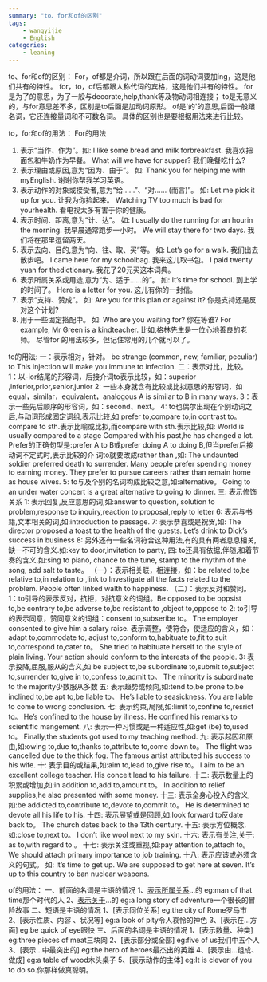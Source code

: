```yaml
---
summary: "to、for和of的区别"
tags:
    - wangyijie
    - English
categories:
    - leaning
---
```

to、for和of的区别：
For，of都是介词，所以跟在后面的词动词要加ing，这是他们共有的特性。
for，to，of后都跟人称代词的宾格，这是他们共有的特性。
for是为了的意思，为了一般与decorate,help,thank等及物动词相连接；
to是无意义的，与for意思差不多，区别是to后面是加动词原形。
of是'的'的意思,后面一般跟名词，它还连接量词和不可数名词。
具体的区别也是要根据用法来进行比较。

to，for和of的用法：
For的用法
1. 表示“当作、作为”。如:
I like some bread and milk forbreakfast.
我喜欢把面包和牛奶作为早餐。
What will we have for supper?
我们晚餐吃什么?
2. 表示理由或原因,意为“因为、由于”。
如:
Thank you for helping me with myEnglish.
谢谢你帮我学习英语。
3. 表示动作的对象或接受者,意为“给……”、“对…… (而言)”。
如:
Let me pick it up for you.
让我为你捡起来。
Watching TV too much is bad for yourhealth.
看电视太多有害于你的健康。
4. 表示时间、距离,意为“计、达”。
如:
I usually do the running for an hourin the morning.
我早晨通常跑步一小时。
We will stay there for two days.
我们将在那里逗留两天。
5. 表示去向、目的,意为“向、往、取、买”等。
如:
Let’s go for a walk.
我们出去散步吧。
I came here for my schoolbag.
我来这儿取书包。
I paid twenty yuan for thedictionary.
我花了20元买这本词典。
6. 表示所属关系或用途,意为“为、适于……的”。
如:
It’s time for school.
到上学的时间了。
Here is a letter for you.
这儿有你的一封信。
7. 表示“支持、赞成”。
如:
Are you for this plan or against it?
你是支持还是反对这个计划?
8. 用于一些固定搭配中。
如:
Who are you waiting for?
你在等谁?
For example, Mr Green is a kindteacher.
比如,格林先生是一位心地善良的老师。
尽管for 的用法较多，但记住常用的几个就可以了。

to的用法:
一：表示相对，针对。
be strange (common, new, familiar, peculiar) to
This injection will make you immune to infection.
二：表示对比，比较。
1：以-ior结尾的形容词，后接介词to表示比较，如：superior ,inferior,prior,senior,junior
2: 一些本身就含有比较或比拟意思的形容词，如equal，similar，equivalent，analogous
A is similar to B in many ways.
3：表示一些先后顺序的形容词，如：second、next。
4: to也偶尔出现在个别动词之后,与动词形成固定词组,表示比较,如:prefer to,compare to,in contrast to。
compare to sth.表示比喻或比拟,而compare with sth.表示比较,如:
World is usually compared to a stage
Compared with his past,he has changed a lot.
Prefer的正确句型是:prefer A to B或prefer doing A to doing B,但当prefer后接动词不定式时,表示比较的介 词to就要改成rather than ,如:
The undaunted soldier preferred death to surrender.
Many people prefer spending money to earning money.
They prefer to pursue careers rather than remain home as house wives.
5: to与及个别的名词构成比较之意,如:alternative。
Going to an under water concert is a great alternative to going to dinner.
三: 表示修饰关系
1: 表示回复,反应意思的词,如:answer to question, solution to problem,response to inquiry,reaction to proposal,reply to letter
6: 表示与书籍,文本相关的词,如:introduction to passage.
7: 表示恭喜或是祝贺,如:
The director proposed a toast to the health of the guests.
Let’s drink to Dick’s success in business
8: 另外还有一些名词符合这种用法,有的具有两者息息相关,缺一不可的含义.如:key to door,invitation to party,
四: to还具有依据,伴随,和着节奏的含义,如:sing to piano, chance to the tune, stamp to the rhythm of the song, add salt to taste。
（一）：表示相关联，相连接，如：be related to,be relative to,in relation to ,link to
Investigate all the facts related to the problem.
People often linked walth to happiness.
（二）：表示反对和赞同。
1：to引导的表示反对，抗拒，对抗意义的词组。Be opposed to,be oppsist to,be contrary to,be adverse to,be resistant to ,object to,oppose to
2: to引导的表示同意，赞同意义的词组：consent to,subseribe to。
The employer consented to give him a salary raise.
表示调整，使符合，使适应的含义，如：adapt to,commodate to, adjust to,conform to,habituate to,fit to,suit to,correspond to,cater to。
She tried to habituate herself to the style of plain living.
Your action should conform to the interests of the people.
3: 表示投降,屈服,服从的含义,如:be subject to,be subordinate to,submit to,subject to,surrender to,give in to,confess to,admit to。
The minority is subordinate to the majority少数服从多数
五: 表示趋势或倾向,如:tend to,be prone to,be inclined to,be apt to,be liable to。
He’s liable to seasickness.
You are liable to come to wrong conclusion.
七: 表示约束,局限,如:limit to,confine to,resrict to。
He’s confined to the house by illness.
He confined his remarks to scientific mangement.
八: 表示一种习惯或是一种适应性,如:get (be) to,used to。
Finally,the students got used to my teaching method.
九: 表示起因和原由,如:owing to,due to,thanks to,attribute to,come down to。
The flight was cancelled due to the thick fog.
The famous artist attributed his success to his wife.
十: 表示目的或结果,如:aim to,lead to,give rise to。
I aim to be an excellent college teacher.
His conceit lead to his failure.
十二: 表示数量上的积累或增加,如:in addition to,add to,amount to。
In addition to relief supplies,he also presented with some money.
十三: 表示全身心投入的含义,如:be addicted to,contribute to,devote to,commit to。
He is determined to devote all his life to his.
十四: 表示展望或是回顾,如:look forward to反date back to。
The church dates back to the 13th century.
十五: 表示方位概念.如:close to,next to。
I don’t like wool next to my skin.
十六: 表示有关注,关于: as to,with regard to 。
十七: 表示关注或重视,如:pay attention to,attach to。
We should attach primary importance to job training.
十八: 表示应该或必须含义的句式。
如:
It’s time to get up.
We are supposed to get here at seven.
It’s up to this country to ban nuclear weapons.

of的用法：
一、前面的名词是主语的情况
1、[表示所属关系](属于)...的 eg:man of that time那个时代的人
2、[表示关于](关于)...的 eg:a long story of adventure一个很长的冒险故事
二、短语是主语的情况
1、[表示同位关系] eg:the city of Rome罗马市
2、[表示性质、内容 、状况等] eg:a look of pity令人哀怜的神色
3、[表示在...方面] eg:be quick of eye眼快
三、后面的名词是主语的情况
1、[表示数量、种类] eg:three pieces of meat三块肉
2、[表示部分或全部] eg:five of us我们中五个人
3、[表示...中最突出的] eg:the hero of heroes最杰出的英雄
4、[表示由...组成、做成] eg:a table of wood木头桌子
5、[表示动作的主体] eg:It is clever of you to do so.你那样做真聪明。
